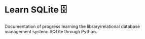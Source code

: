 # Learn SQLite :file_cabinet:

Documentation of progress learning the library/relational database management system: SQLite through Python.
